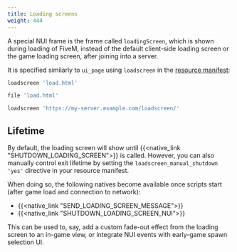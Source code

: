 ```yaml
---
title: Loading screens
weight: 444
---
```


A special NUI frame is the frame called `loadingScreen`, which is shown during loading of FiveM, instead of the default
client-side loading screen or the game loading screen, after joining into a server.

It is specified similarly to `ui_page` using `loadscreen` in the [resource manifest][resource-manifest]:

```lua
loadscreen 'load.html'

file 'load.html'
```


```lua
loadscreen 'https://my-server.example.com/loadscreen/'
```

## Lifetime
By default, the loading screen will show until {{<native_link "SHUTDOWN_LOADING_SCREEN">}} is called. However, you can also
manually control exit lifetime by setting the `loadscreen_manual_shutdown 'yes'` directive in your resource manifest.

When doing so, the following natives become available once scripts start (after game load and connection to network):

<!-- #GAMETODO: maybe some sort of comms during load screen would be neat? or correlation to server state? -->

* {{<native_link "SEND_LOADING_SCREEN_MESSAGE">}}
* {{<native_link "SHUTDOWN_LOADING_SCREEN_NUI">}}

This can be used to, say, add a custom fade-out effect from the loading screen to an in-game view, or integrate NUI events
with early-game spawn selection UI.

[resource-manifest]: /docs/scripting-reference/resource-manifest/resource-manifest